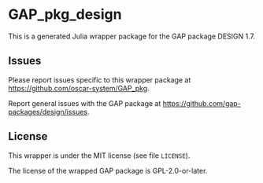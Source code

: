 # GAP_pkg_design

This is a generated Julia wrapper package for the GAP package DESIGN 1.7.

## Issues

Please report issues specific to this wrapper package at <https://github.com/oscar-system/GAP_pkg>.

Report general issues with the GAP package at <https://github.com/gap-packages/design/issues>.

## License

This wrapper is under the MIT license (see file `LICENSE`).

The license of the wrapped GAP package is GPL-2.0-or-later.
